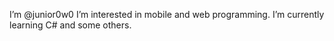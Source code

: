 I’m @junior0w0
I’m interested in mobile and web programming.
I’m currently learning C# and some others.

<!---
junior0w0/junior0w0 is a ✨ special ✨ repository because its `README.md` (this file) appears on your GitHub profile.
You can click the Preview link to take a look at your changes.
--->
